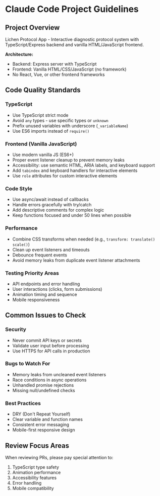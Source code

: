 # Claude Code Project Guidelines

## Project Overview

Lichen Protocol App - Interactive diagnostic protocol system with TypeScript/Express backend and vanilla HTML/JavaScript frontend.

**Architecture:**

- Backend: Express server with TypeScript
- Frontend: Vanilla HTML/CSS/JavaScript (no framework)
- No React, Vue, or other frontend frameworks

## Code Quality Standards

### TypeScript

- Use TypeScript strict mode
- Avoid `any` types - use specific types or `unknown`
- Prefix unused variables with underscore (`_variableName`)
- Use ES6 imports instead of `require()`

### Frontend (Vanilla JavaScript)

- Use modern vanilla JS (ES6+)
- Proper event listener cleanup to prevent memory leaks
- Accessibility: use semantic HTML, ARIA labels, and keyboard support
- Add `tabindex` and keyboard handlers for interactive elements
- Use `role` attributes for custom interactive elements

### Code Style

- Use async/await instead of callbacks
- Handle errors gracefully with try/catch
- Add descriptive comments for complex logic
- Keep functions focused and under 50 lines when possible

### Performance

- Combine CSS transforms when needed (e.g., `transform: translate() scale()`)
- Clean up event listeners and timeouts
- Debounce frequent events
- Avoid memory leaks from duplicate event listener attachments

### Testing Priority Areas

- API endpoints and error handling
- User interactions (clicks, form submissions)
- Animation timing and sequence
- Mobile responsiveness

## Common Issues to Check

### Security

- Never commit API keys or secrets
- Validate user input before processing
- Use HTTPS for API calls in production

### Bugs to Watch For

- Memory leaks from uncleaned event listeners
- Race conditions in async operations
- Unhandled promise rejections
- Missing null/undefined checks

### Best Practices

- DRY (Don't Repeat Yourself)
- Clear variable and function names
- Consistent error messaging
- Mobile-first responsive design

## Review Focus Areas

When reviewing PRs, please pay special attention to:

1. TypeScript type safety
2. Animation performance
3. Accessibility features
4. Error handling
5. Mobile compatibility
